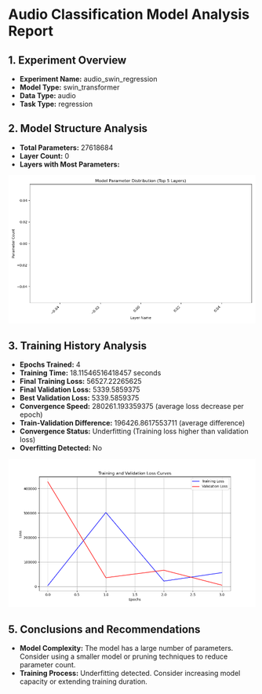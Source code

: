 # Audio Classification Model Analysis Report

## 1. Experiment Overview

- **Experiment Name:** audio_swin_regression
- **Model Type:** swin_transformer
- **Data Type:** audio
- **Task Type:** regression

## 2. Model Structure Analysis

- **Total Parameters:** 27618684
- **Layer Count:** 0
- **Layers with Most Parameters:**

![Model Parameter Distribution](model_params_distribution.png)

## 3. Training History Analysis

- **Epochs Trained:** 4
- **Training Time:** 18.11546516418457 seconds
- **Final Training Loss:** 56527.22265625
- **Final Validation Loss:** 5339.5859375
- **Best Validation Loss:** 5339.5859375
- **Convergence Speed:** 280261.193359375 (average loss decrease per epoch)
- **Train-Validation Difference:** 196426.8617553711 (average difference)
- **Convergence Status:** Underfitting (Training loss higher than validation loss)
- **Overfitting Detected:** No

![Training and Validation Loss Curves](training_loss_curve.png)

## 5. Conclusions and Recommendations

- **Model Complexity:** The model has a large number of parameters. Consider using a smaller model or pruning techniques to reduce parameter count.
- **Training Process:** Underfitting detected. Consider increasing model capacity or extending training duration.
